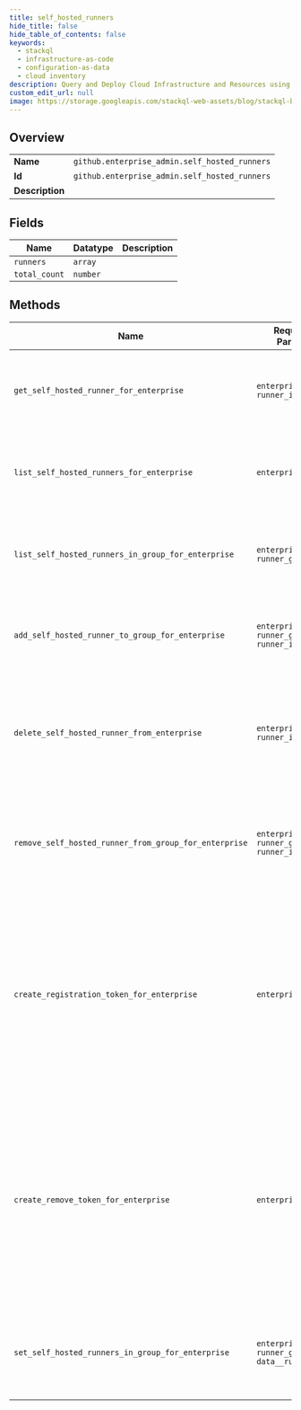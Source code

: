 ```yaml
---
title: self_hosted_runners
hide_title: false
hide_table_of_contents: false
keywords:
  - stackql
  - infrastructure-as-code
  - configuration-as-data
  - cloud inventory
description: Query and Deploy Cloud Infrastructure and Resources using SQL
custom_edit_url: null
image: https://storage.googleapis.com/stackql-web-assets/blog/stackql-blog-post-featured-image.png
---
```

  
    

## Overview
<table><tbody>
<tr><td><b>Name</b></td><td><code>github.enterprise_admin.self_hosted_runners</code></td></tr>
<tr><td><b>Id</b></td><td><code>github.enterprise_admin.self_hosted_runners</code></td></tr>
<tr><td><b>Description</b></td><td></td></tr>
</tbody></table>

## Fields
| Name | Datatype | Description |
| ---- | -------- | ----------- |
| `runners` | `array` |  |
| `total_count` | `number` |  |
## Methods
| Name | Required Params | Description | Accessible by |
| ---- | --------------- | ----------- | ------------- |
| `get_self_hosted_runner_for_enterprise` | `enterprise, runner_id` | Gets a specific self-hosted runner configured in an enterprise.<br /><br />You must authenticate using an access token with the `manage_runners:enterprise` scope to use this endpoint. | SELECT |
| `list_self_hosted_runners_for_enterprise` | `enterprise` | Lists all self-hosted runners configured for an enterprise.<br /><br />You must authenticate using an access token with the `manage_runners:enterprise` scope to use this endpoint. | SELECT |
| `list_self_hosted_runners_in_group_for_enterprise` | `enterprise, runner_group_id` | Lists the self-hosted runners that are in a specific enterprise group.<br /><br />You must authenticate using an access token with the `manage_runners:enterprise` scope to use this endpoint. | SELECT |
| `add_self_hosted_runner_to_group_for_enterprise` | `enterprise, runner_group_id, runner_id` | Adds a self-hosted runner to a runner group configured in an enterprise.<br /><br />You must authenticate using an access token with the `manage_runners:enterprise`<br />scope to use this endpoint. | INSERT |
| `delete_self_hosted_runner_from_enterprise` | `enterprise, runner_id` | Forces the removal of a self-hosted runner from an enterprise. You can use this endpoint to completely remove the runner when the machine you were using no longer exists.<br /><br />You must authenticate using an access token with the `manage_runners:enterprise` scope to use this endpoint. | DELETE |
| `remove_self_hosted_runner_from_group_for_enterprise` | `enterprise, runner_group_id, runner_id` | Removes a self-hosted runner from a group configured in an enterprise. The runner is then returned to the default group.<br /><br />You must authenticate using an access token with the `manage_runners:enterprise` scope to use this endpoint. | DELETE |
| `create_registration_token_for_enterprise` | `enterprise` | Returns a token that you can pass to the `config` script. The token expires after one hour.<br /><br />You must authenticate using an access token with the `manage_runners:enterprise` scope to use this endpoint.<br /><br />#### Example using registration token<br /><br />Configure your self-hosted runner, replacing `TOKEN` with the registration token provided by this endpoint.<br /><br />```<br />./config.sh --url https://github.com/enterprises/octo-enterprise --token TOKEN<br />``` | EXEC |
| `create_remove_token_for_enterprise` | `enterprise` | Returns a token that you can pass to the `config` script to remove a self-hosted runner from an enterprise. The token expires after one hour.<br /><br />You must authenticate using an access token with the `manage_runners:enterprise` scope to use this endpoint.<br /><br />#### Example using remove token<br /><br />To remove your self-hosted runner from an enterprise, replace `TOKEN` with the remove token provided by this<br />endpoint.<br /><br />```<br />./config.sh remove --token TOKEN<br />``` | EXEC |
| `set_self_hosted_runners_in_group_for_enterprise` | `enterprise, runner_group_id, data__runners` | Replaces the list of self-hosted runners that are part of an enterprise runner group.<br /><br />You must authenticate using an access token with the `manage_runners:enterprise` scope to use this endpoint. | EXEC |
